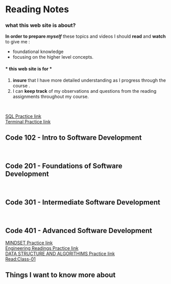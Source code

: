 # Reading Notes

### what this web site is about?
 
**In order to prepare _myself_** these topics and videos I should **read** and **watch** to give me :
- foundational knowledge 
- focusing on the higher level concepts. 

#### \* this web site is for \*


1. **insure** that I have more detailed understanding as I progress through the course .
2. I can **keep track** of my observations and questions from the reading assignments throughout my course.

<br>

[SQL Practice link](SQLPRACTICE.md) <br>
[Terminal Practice link](TERMINALPRACTICE.md)
<br>

## Code 102 - Intro to Software Development
<br>

## Code 201 - Foundations of Software Development
<br>

## Code 301 - Intermediate Software Development
<br>

## Code 401 - Advanced Software Development


[MINDSET Practice link](MINDSET.md) <br>
[Engineering Readings Practice link](ENGINEERING.md) <br>
[DATA STRUCTURE AND ALGORITHIMS Practice link](DATASTRUCTURE.md) <br>
[Read:Class-01](READING1.md)

## Things I want to know more about